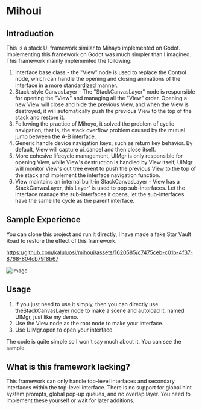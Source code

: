 # Mihoui
## Introduction
This is a stack UI framework similar to Mihayo implemented on Godot. Implementing this framework on Godot was much simpler than I imagined.
This framework mainly implemented the following:
1. Interface base class - the "View" node is used to replace the Control node, which can handle the opening and closing animations of the interface in a more standardized manner.
2. Stack-style CanvasLayer - The "StackCanvasLayer" node is responsible for opening the "View" and managing all the "View" order. Opening a new View will close and hide the previous View, and when the View is destroyed, it will automatically push the previous View to the top of the stack and restore it.
3. Following the practice of Mihoyo, it solved the problem of cyclic navigation, that is, the stack overflow problem caused by the mutual jump between the A-B interface.
4. Generic handle device navigation keys, such as return key behavior. By default, View will capture ui_cancel and then close itself.
5. More cohesive lifecycle management, UIMgr is only responsible for opening View, while View's destruction is handled by View itself, UIMgr will monitor View's out tree event to push the previous View to the top of the stack and implement the interface navigation function.
6. View maintains an internal built-in StackCanvasLayer - View has a StackCanvasLayer, this Layer` is used to pop sub-interfaces. Let the interface manage the sub-interfaces it opens, let the sub-interfaces have the same life cycle as the parent interface.

## Sample Experience
You can clone this project and run it directly, I have made a fake Star Vault Road to restore the effect of this framework. 


https://github.com/kaluluosi/mihoui/assets/1620585/c7475ceb-c01b-4f37-8768-804cb79f8b67



![image](https://github.com/kaluluosi/mihoui/assets/1620585/34a44b7f-bcec-4d20-a292-cf8447e9cae9)

## Usage
1. If you just need to use it simply, then you can directly use theStackCanvasLayer node to make a scene and autoload it, named UIMgr, just like my demo.
2. Use the View node as the root node to make your interface.
3. Use UIMgr.open to open your interface.

The code is quite simple so I won't say much about it. You can see the sample.

## What is this framework lacking?
This framework can only handle top-level interfaces and secondary interfaces within the top-level interface. There is no support for global hint system prompts, global pop-up queues, and no overlap layer. You need to implement these yourself or wait for later additions.